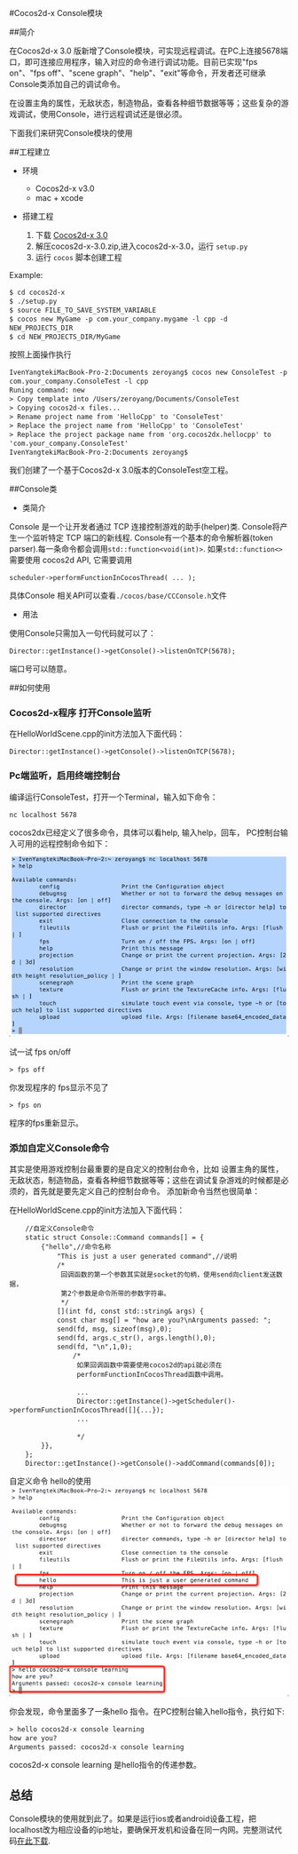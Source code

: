 #Cocos2d-x Console模块

##简介

在Cocos2d-x 3.0 版新增了Console模块，可实现远程调试。在PC上连接5678端口，即可连接应用程序，输入对应的命令进行调试功能。目前已实现"fps on"、"fps off"、"scene graph"、"help"、"exit"等命令，开发者还可继承Console类添加自己的调试命令。

在设置主角的属性，无敌状态，制造物品，查看各种细节数据等等；这些复杂的游戏调试，使用Console，进行远程调试还是很必须。

下面我们来研究Console模块的使用


##工程建立


- 环境
	- Cocos2d-x v3.0
	- mac + xcode

- 搭建工程

	1. 下载 [Cocos2d-x 3.0](http://www.cocos2d-x.org/download)
	2. 解压cocos2d-x-3.0.zip,进入cocos2d-x-3.0，运行 `setup.py`
	3. 运行 `cocos` 脚本创建工程

Example:

```
$ cd cocos2d-x
$ ./setup.py
$ source FILE_TO_SAVE_SYSTEM_VARIABLE
$ cocos new MyGame -p com.your_company.mygame -l cpp -d NEW_PROJECTS_DIR
$ cd NEW_PROJECTS_DIR/MyGame

```
按照上面操作执行

```
IvenYangtekiMacBook-Pro-2:Documents zeroyang$ cocos new ConsoleTest -p com.your_company.ConsoleTest -l cpp 
Runing command: new
> Copy template into /Users/zeroyang/Documents/ConsoleTest
> Copying cocos2d-x files...
> Rename project name from 'HelloCpp' to 'ConsoleTest'
> Replace the project name from 'HelloCpp' to 'ConsoleTest'
> Replace the project package name from 'org.cocos2dx.hellocpp' to 'com.your_company.ConsoleTest'
IvenYangtekiMacBook-Pro-2:Documents zeroyang$ 
```

我们创建了一个基于Cocos2d-x 3.0版本的ConsoleTest空工程。


##Console类


- 类简介

 Console 是一个让开发者通过 TCP 连接控制游戏的助手(helper)类.
 Console将产生一个监听特定 TCP 端口的新线程.
 Console有一个基本的命令解析器(token parser).每一条命令都会调用`std::function<void(int)>`.
 如果`std::function<>`需要使用 cocos2d API, 它需要调用
 
  
 ```
 scheduler->performFunctionInCocosThread( ... );
 ```
具体Console 相关API可以查看`./cocos/base/CCConsole.h`文件

- 用法

使用Console只需加入一句代码就可以了：

```
Director::getInstance()->getConsole()->listenOnTCP(5678);
```
端口号可以随意。

##如何使用

### Cocos2d-x程序 打开Console监听

在HelloWorldScene.cpp的init方法加入下面代码：

```
Director::getInstance()->getConsole()->listenOnTCP(5678);
```

### Pc端监听，启用终端控制台

编译运行ConsoleTest，打开一个Terminal，输入如下命令：

```
nc localhost 5678
```

cocos2dx已经定义了很多命令，具体可以看help, 输入help，回车， PC控制台输入可用的远程控制命令如下：

![img](src/console.png)

试一试 fps on/off

```
> fps off
```
你发现程序的 fps显示不见了

```
> fps on
```
程序的fps重新显示。


### 添加自定义Console命令
其实是使用游戏控制台最重要的是自定义的控制台命令，比如 设置主角的属性，无敌状态，制造物品，查看各种细节数据等等；这些在调试复杂游戏的时候都是必须的，首先就是要先定义自己的控制台命令。
添加新命令当然也很简单：

在HelloWorldScene.cpp的init方法加入下面代码：

```
    //自定义Console命令
    static struct Console::Command commands[] = {
        {"hello",//命令名称
            "This is just a user generated command",//说明
            /*
             回调函数的第一个参数其实就是socket的句柄，使用send向client发送数据，
             第2个参数是命令所带的参数字符串。
             */
            [](int fd, const std::string& args) {
            const char msg[] = "how are you?\nArguments passed: ";
            send(fd, msg, sizeof(msg),0);
            send(fd, args.c_str(), args.length(),0);
            send(fd, "\n",1,0);
                /*
                 如果回调函数中需要使用cocos2d的api就必须在
                 performFunctionInCocosThread函数中调用。
                 
                 ...
                 Director::getInstance()->getScheduler()->performFunctionInCocosThread([]{...});
                 ...
                 
                 */
        }},
    };
    Director::getInstance()->getConsole()->addCommand(commands[0]);

```

自定义命令 hello的使用
![img](src/hello.png)

你会发现，命令里面多了一条hello 指令。在PC控制台输入hello指令，执行如下:

```
> hello cocos2d-x console learning
how are you?
Arguments passed: cocos2d-x console learning
```
cocos2d-x console learning 是hello指令的传递参数。

## 总结

Console模块的使用就到此了。如果是运行ios或者android设备工程，把localhost改为相应设备的ip地址，要确保开发机和设备在同一内网。完整测试代码[在此下载](http://about).


